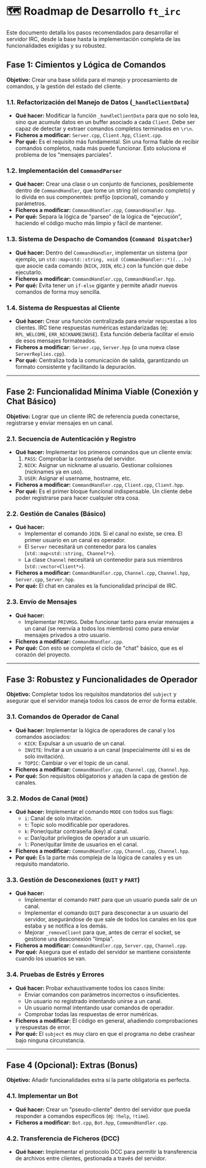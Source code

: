 # 🗺️ Roadmap de Desarrollo `ft_irc`

Este documento detalla los pasos recomendados para desarrollar el servidor IRC, desde la base hasta la implementación completa de las funcionalidades exigidas y su robustez.

## Fase 1: Cimientos y Lógica de Comandos

**Objetivo:** Crear una base sólida para el manejo y procesamiento de comandos, y la gestión del estado del cliente.

### 1.1. Refactorización del Manejo de Datos (`_handleClientData`)
* **Qué hacer:** Modificar la función `_handleClientData` para que no solo lea, sino que acumule datos en un buffer asociado a cada `Client`. Debe ser capaz de detectar y extraer comandos completos terminados en `\r\n`.
* **Ficheros a modificar:** `Server.cpp`, `Client.hpp`, `Client.cpp`.
* **Por qué:** Es el requisito más fundamental. Sin una forma fiable de recibir comandos completos, nada más puede funcionar. Esto soluciona el problema de los "mensajes parciales".

### 1.2. Implementación del `CommandParser`
* **Qué hacer:** Crear una clase o un conjunto de funciones, posiblemente dentro de `CommandHandler`, que tome un string (el comando completo) y lo divida en sus componentes: prefijo (opcional), comando y parámetros.
* **Ficheros a modificar:** `CommandHandler.cpp`, `CommandHandler.hpp`.
* **Por qué:** Separa la lógica de "parseo" de la lógica de "ejecución", haciendo el código mucho más limpio y fácil de mantener.

### 1.3. Sistema de Despacho de Comandos (`Command Dispatcher`)
* **Qué hacer:** Dentro del `CommandHandler`, implementar un sistema (por ejemplo, un `std::map<std::string, void (CommandHandler::*)(...)>`) que asocie cada comando (`NICK`, `JOIN`, etc.) con la función que debe ejecutarlo.
* **Ficheros a modificar:** `CommandHandler.cpp`, `CommandHandler.hpp`.
* **Por qué:** Evita tener un `if-else` gigante y permite añadir nuevos comandos de forma muy sencilla.

### 1.4. Sistema de Respuestas al Cliente
* **Qué hacer:** Crear una función centralizada para enviar respuestas a los clientes. IRC tiene respuestas numéricas estandarizadas (ej: `RPL_WELCOME`, `ERR_NICKNAMEINUSE`). Esta función debería facilitar el envío de esos mensajes formateados.
* **Ficheros a modificar:** `Server.cpp`, `Server.hpp` (o una nueva clase `ServerReplies.cpp`).
* **Por qué:** Centraliza toda la comunicación de salida, garantizando un formato consistente y facilitando la depuración.

---

## Fase 2: Funcionalidad Mínima Viable (Conexión y Chat Básico)

**Objetivo:** Lograr que un cliente IRC de referencia pueda conectarse, registrarse y enviar mensajes en un canal.

### 2.1. Secuencia de Autenticación y Registro
* **Qué hacer:** Implementar los primeros comandos que un cliente envía:
    1.  `PASS`: Comprobar la contraseña del servidor.
    2.  `NICK`: Asignar un nickname al usuario. Gestionar colisiones (nicknames ya en uso).
    3.  `USER`: Asignar el username, hostname, etc.
* **Ficheros a modificar:** `CommandHandler.cpp`, `Client.cpp`, `Client.hpp`.
* **Por qué:** Es el primer bloque funcional indispensable. Un cliente debe poder registrarse para hacer cualquier otra cosa.

### 2.2. Gestión de Canales (Básico)
* **Qué hacer:**
    * Implementar el comando `JOIN`. Si el canal no existe, se crea. El primer usuario en un canal es operador.
    * El `Server` necesitará un contenedor para los canales (`std::map<std::string, Channel*>`).
    * La clase `Channel` necesitará un contenedor para sus miembros (`std::vector<Client*>`).
* **Ficheros a modificar:** `CommandHandler.cpp`, `Channel.cpp`, `Channel.hpp`, `Server.cpp`, `Server.hpp`.
* **Por qué:** El chat en canales es la funcionalidad principal de IRC.

### 2.3. Envío de Mensajes
* **Qué hacer:**
    * Implementar `PRIVMSG`. Debe funcionar tanto para enviar mensajes a un canal (se reenvía a todos los miembros) como para enviar mensajes privados a otro usuario.
* **Ficheros a modificar:** `CommandHandler.cpp`.
* **Por qué:** Con esto se completa el ciclo de "chat" básico, que es el corazón del proyecto.

---

## Fase 3: Robustez y Funcionalidades de Operador

**Objetivo:** Completar todos los requisitos mandatorios del `subject` y asegurar que el servidor maneja todos los casos de error de forma estable.

### 3.1. Comandos de Operador de Canal
* **Qué hacer:** Implementar la lógica de operadores de canal y los comandos asociados:
    * `KICK`: Expulsar a un usuario de un canal.
    * `INVITE`: Invitar a un usuario a un canal (especialmente útil si es de solo invitación).
    * `TOPIC`: Cambiar o ver el topic de un canal.
* **Ficheros a modificar:** `CommandHandler.cpp`, `Channel.cpp`, `Channel.hpp`.
* **Por qué:** Son requisitos obligatorios y añaden la capa de gestión de canales.

### 3.2. Modos de Canal (`MODE`)
* **Qué hacer:** Implementar el comando `MODE` con todos sus flags:
    * `i`: Canal de solo invitación.
    * `t`: Topic solo modificable por operadores.
    * `k`: Poner/quitar contraseña (key) al canal.
    * `o`: Dar/quitar privilegios de operador a un usuario.
    * `l`: Poner/quitar límite de usuarios en el canal.
* **Ficheros a modificar:** `CommandHandler.cpp`, `Channel.cpp`, `Channel.hpp`.
* **Por qué:** Es la parte más compleja de la lógica de canales y es un requisito mandatorio.

### 3.3. Gestión de Desconexiones (`QUIT` y `PART`)
* **Qué hacer:**
    * Implementar el comando `PART` para que un usuario pueda salir de un canal.
    * Implementar el comando `QUIT` para desconectar a un usuario del servidor, asegurándose de que sale de todos los canales en los que estaba y se notifica a los demás.
    * Mejorar `_removeClient` para que, antes de cerrar el socket, se gestione una desconexión "limpia".
* **Ficheros a modificar:** `CommandHandler.cpp`, `Server.cpp`, `Channel.cpp`.
* **Por qué:** Asegura que el estado del servidor se mantiene consistente cuando los usuarios se van.

### 3.4. Pruebas de Estrés y Errores
* **Qué hacer:** Probar exhaustivamente todos los casos límite:
    * Enviar comandos con parámetros incorrectos o insuficientes.
    * Un usuario no registrado intentando unirse a un canal.
    * Un usuario normal intentando usar comandos de operador.
    * Comprobar todas las respuestas de error numéricas.
* **Ficheros a modificar:** El código en general, añadiendo comprobaciones y respuestas de error.
* **Por qué:** El `subject` es muy claro en que el programa no debe crashear bajo ninguna circunstancia.

---

## Fase 4 (Opcional): Extras (Bonus)

**Objetivo:** Añadir funcionalidades extra si la parte obligatoria es perfecta.

### 4.1. Implementar un Bot
* **Qué hacer:** Crear un "pseudo-cliente" dentro del servidor que pueda responder a comandos específicos (ej: `!help`, `!time`).
* **Ficheros a modificar:** `Bot.cpp`, `Bot.hpp`, `CommandHandler.cpp`.

### 4.2. Transferencia de Ficheros (DCC)
* **Qué hacer:** Implementar el protocolo DCC para permitir la transferencia de archivos entre clientes, gestionada a través del servidor.
